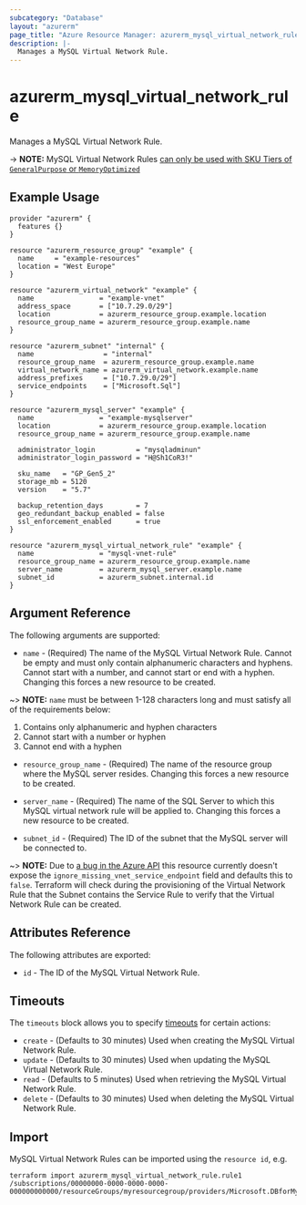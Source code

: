 ```yaml
---
subcategory: "Database"
layout: "azurerm"
page_title: "Azure Resource Manager: azurerm_mysql_virtual_network_rule"
description: |-
  Manages a MySQL Virtual Network Rule.
---
```


# azurerm_mysql_virtual_network_rule

Manages a MySQL Virtual Network Rule.

-> **NOTE:** MySQL Virtual Network Rules [can only be used with SKU Tiers of `GeneralPurpose` or `MemoryOptimized`](https://docs.microsoft.com/azure/mysql/concepts-data-access-and-security-vnet)

## Example Usage

```hcl
provider "azurerm" {
  features {}
}

resource "azurerm_resource_group" "example" {
  name     = "example-resources"
  location = "West Europe"
}

resource "azurerm_virtual_network" "example" {
  name                = "example-vnet"
  address_space       = ["10.7.29.0/29"]
  location            = azurerm_resource_group.example.location
  resource_group_name = azurerm_resource_group.example.name
}

resource "azurerm_subnet" "internal" {
  name                 = "internal"
  resource_group_name  = azurerm_resource_group.example.name
  virtual_network_name = azurerm_virtual_network.example.name
  address_prefixes     = ["10.7.29.0/29"]
  service_endpoints    = ["Microsoft.Sql"]
}

resource "azurerm_mysql_server" "example" {
  name                = "example-mysqlserver"
  location            = azurerm_resource_group.example.location
  resource_group_name = azurerm_resource_group.example.name

  administrator_login          = "mysqladminun"
  administrator_login_password = "H@Sh1CoR3!"

  sku_name   = "GP_Gen5_2"
  storage_mb = 5120
  version    = "5.7"

  backup_retention_days        = 7
  geo_redundant_backup_enabled = false
  ssl_enforcement_enabled      = true
}

resource "azurerm_mysql_virtual_network_rule" "example" {
  name                = "mysql-vnet-rule"
  resource_group_name = azurerm_resource_group.example.name
  server_name         = azurerm_mysql_server.example.name
  subnet_id           = azurerm_subnet.internal.id
}
```

## Argument Reference

The following arguments are supported:

* `name` - (Required) The name of the MySQL Virtual Network Rule. Cannot be empty and must only contain alphanumeric characters and hyphens. Cannot start with a number, and cannot start or end with a hyphen. Changing this forces a new resource to be created.

~> **NOTE:** `name` must be between 1-128 characters long and must satisfy all of the requirements below:
1. Contains only alphanumeric and hyphen characters
2. Cannot start with a number or hyphen
3. Cannot end with a hyphen

* `resource_group_name` - (Required) The name of the resource group where the MySQL server resides. Changing this forces a new resource to be created.

* `server_name` - (Required) The name of the SQL Server to which this MySQL virtual network rule will be applied to. Changing this forces a new resource to be created.

* `subnet_id` - (Required) The ID of the subnet that the MySQL server will be connected to.

~> **NOTE:** Due to [a bug in the Azure API](https://github.com/Azure/azure-rest-api-specs/issues/3719) this resource currently doesn't expose the `ignore_missing_vnet_service_endpoint` field and defaults this to `false`. Terraform will check during the provisioning of the Virtual Network Rule that the Subnet contains the Service Rule to verify that the Virtual Network Rule can be created.

## Attributes Reference

The following attributes are exported:

* `id` - The ID of the MySQL Virtual Network Rule.

## Timeouts

The `timeouts` block allows you to specify [timeouts](https://www.terraform.io/language/resources/syntax#operation-timeouts) for certain actions:

* `create` - (Defaults to 30 minutes) Used when creating the MySQL Virtual Network Rule.
* `update` - (Defaults to 30 minutes) Used when updating the MySQL Virtual Network Rule.
* `read` - (Defaults to 5 minutes) Used when retrieving the MySQL Virtual Network Rule.
* `delete` - (Defaults to 30 minutes) Used when deleting the MySQL Virtual Network Rule.

## Import

MySQL Virtual Network Rules can be imported using the `resource id`, e.g.

```shell
terraform import azurerm_mysql_virtual_network_rule.rule1 /subscriptions/00000000-0000-0000-0000-000000000000/resourceGroups/myresourcegroup/providers/Microsoft.DBforMySQL/servers/myserver/virtualNetworkRules/vnetrulename
```
